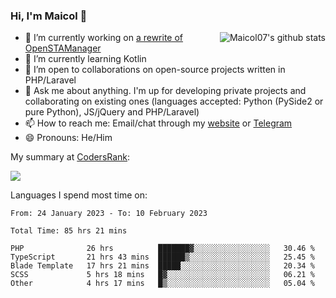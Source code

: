 ### Hi, I'm Maicol 👋
<img align="right" src="https://github-readme-stats.vercel.app/api?username=maicol07&count_private=true&count_private=true&show_icons=true" alt="Maicol07's github stats">

- 🔭 I’m currently working on [a rewrite of OpenSTAManager](https://github.com/Dasc3er/openstamanager/tree/rewrite)
- 🌱 I’m currently learning Kotlin
- 👯 I’m open to collaborations on open-source projects written in PHP/Laravel
- 💬 Ask me about anything. I'm up for developing private projects and collaborating on existing ones (languages accepted: Python (PySide2 or pure Python), JS/jQuery and PHP/Laravel)
- 📫 How to reach me: Email/chat through my [website](https://maicol07.it) or [Telegram](https://telegram.me/maicol07)
- 😄 Pronouns: He/Him

My summary at [CodersRank](https://codersrank.io):

![](https://cr-ss-service.azurewebsites.net/api/ScreenShot?widget=summary&username=maicol07&badges=2&show-avatar=false&style=--header-bg-color:%23000;--border-radius:10px)

Languages I spend most time on:
<!--START_SECTION:waka-->

```text
From: 24 January 2023 - To: 10 February 2023

Total Time: 85 hrs 21 mins

PHP              26 hrs          ███████▓░░░░░░░░░░░░░░░░░   30.46 %
TypeScript       21 hrs 43 mins  ██████▒░░░░░░░░░░░░░░░░░░   25.45 %
Blade Template   17 hrs 21 mins  █████░░░░░░░░░░░░░░░░░░░░   20.34 %
SCSS             5 hrs 18 mins   █▓░░░░░░░░░░░░░░░░░░░░░░░   06.21 %
Other            4 hrs 17 mins   █▒░░░░░░░░░░░░░░░░░░░░░░░   05.04 %
```

<!--END_SECTION:waka-->
